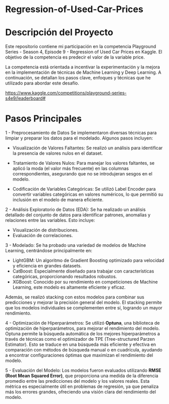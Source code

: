 # Regression-of-Used-Car-Prices

# Descripción del Proyecto
Este repositorio contiene mi participación en la competencia Playground Series - Season 4, Episode 9 - Regression of Used Car Prices en Kaggle. El objetivo de la competencia es predecir el valor de la variable price. 

La competencia está orientada a incentivar la experimentación y la mejora en la implementación de técnicas de Machine Learning y Deep Learning. A continuación, se detallan los pasos clave, enfoques y técnicas que he utilizado para abordar este desafío.

https://www.kaggle.com/competitions/playground-series-s4e9/leaderboard#

# Pasos Principales

1 - Preprocesamiento de Datos
Se implementaron diversas técnicas para limpiar y preparar los datos para el modelado. Algunos pasos incluyen:

- Visualización de Valores Faltantes: Se realizó un análisis para identificar la presencia de valores nulos en el dataset.

- Tratamiento de Valores Nulos: Para manejar los valores faltantes, se aplicó la moda (el valor más frecuente) en las columnas correspondientes, asegurando que no se introdujeran sesgos en el modelo.

- Codificación de Variables Categóricas: Se utilizó Label Encoder para convertir variables categóricas en valores numéricos, lo que permitió su inclusión en el modelo de manera eficiente.


2 - Análisis Exploratorio de Datos (EDA): Se ha realizado un análisis detallado del conjunto de datos para identificar patrones, anomalías y relaciones entre las variables. Esto incluye:

- Visualización de distribuciones.
- Evaluación de correlaciones.

3 - Modelado: Se ha probado una variedad de modelos de Machine Learning, centrándose principalmente en:

- LightGBM: Un algoritmo de Gradient Boosting optimizado para velocidad y eficiencia en grandes datasets.
- CatBoost: Especialmente diseñado para trabajar con características categóricas, proporcionando resultados robustos.
- XGBoost: Conocido por su rendimiento en competiciones de Machine Learning, este modelo es altamente eficiente y eficaz.

Además, se realizó stacking con estos modelos para combinar sus predicciones y mejorar la precisión general del modelo. El stacking permite que los modelos individuales se complementen entre sí, logrando un mayor rendimiento.

4 - Optimización de Hiperparámetros: Se utilizó **Optuna**, una biblioteca de optimización de hiperparámetros, para mejorar el rendimiento del modelo. Optuna permite la búsqueda automática de los mejores hiperparámetros a través de técnicas como el optimizador de TPE (Tree-structured Parzen Estimator). Esto se traduce en una búsqueda más eficiente y efectiva en comparación con métodos de búsqueda manual o en cuadrícula, ayudando a encontrar configuraciones óptimas que maximizan el rendimiento del modelo.

5 - Evaluación del Modelo: Los modelos fueron evaluados utilizando **RMSE (Root Mean Squared Error)**, que proporciona una medida de la diferencia promedio entre las predicciones del modelo y los valores reales. Esta métrica es especialmente útil en problemas de regresión, ya que penaliza más los errores grandes, ofreciendo una visión clara del rendimiento del modelo.

